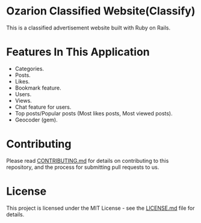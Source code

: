 # Ozarion Classified Website(Classify)

This is a classified advertisement website built with Ruby on Rails.

# Features In This Application

+ Categories.
+ Posts.
+ Likes.
+ Bookmark feature.
+ Users.
+ Views.
+ Chat feature for users.
+ Top posts/Popular posts (Most likes posts, Most viewed posts).
+ Geocoder (gem).

# Contributing

Please read [CONTRIBUTING.md](https://github.com/Ozarion/Classify/blob/master/CONTRIBUTING.md) for details on contributing to this repository, and the process for submitting pull requests to us.

# License

This project is licensed under the MIT License - see the [LICENSE.md](https://github.com/Ozarion/Classify/blob/master/LICENSE) file for details.
